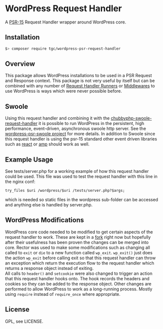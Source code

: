 WordPress Request Handler
===========

A [PSR-15](https://www.php-fig.org/psr/psr-15/) Request Handler wrapper around WordPress core.

Installation
------------

```bash
$> composer require tgc/wordpress-psr-request-handler
```

Overview
-----------

This package allows WordPress installations to be used in a PSR Request and Response context.
This package is not very useful by itself but can be combined with any number of 
[Request Handler Runners](https://github.com/laminas/laminas-httphandlerrunner/) or [Middlewares](https://github.com/middlewares/psr15-middlewares)
to use WordPress is ways which were never possible before. 

Swoole
-------

Using this request handler and combining it with the [chubbyphp-swoole-request-handler](https://github.com/chubbyphp/chubbyphp-swoole-request-handler)
it is possible to run WordPress in the persistent, high performance, event-driven, asynchronous swoole http server.
See the [wordpress-psr-swoole project](https://github.com/superdav42/wordpress-psr/swoole) for more details.
In addition to Swoole since this request handler is using the psr-15 standard other event driven libraries such as [react](https://reactphp.org/) or [amp](https://amphp.org/http-server/classes/middleware) should work as well.

Example Usage
-------
See tests/server.php for a working example of how this request handler could be used.
This file was used to test the request handler with this line in the nginx conf:
```
try_files $uri /wordpress/$uri /tests/server.php?$args;
```
which is needed so static files in the wordpress sub-folder can be accessed and anything else is handled by server.php.

WordPress Modifications
-------
WordPress core code needed to be modified to get certain aspects of the request handler to work. These are kept in a [fork](https://github.com/superdav42/wordpress-core) right now but hopefully after their usefulness has been proven the changes can be merged into core.
Rector was used to make some modifications such as changing all called to `exit` or `die` to a new function called `wp_exit`. `wp_exit()` just does the action `wp_exit` before calling exit so that this request handler can throw an exception which return the execution flow to the request handler which returns a response object instead of exiting.    
All calls to `header()` and `setcookie` were also changed to trigger an action that this request handler hooks onto. The hook records the headers and cookies so they can be added to the response object.
Other changes are performed to allow WordPress to work as a long-running process. Mostly using `require` instead of `require_once` where appropriate.

License
-------

GPL, see LICENSE.
